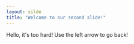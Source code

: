 ```yaml
---
layout: silde
title: "Welcome to our second slide!"
---
```

Hello, it's too hard!
Use the left arrow to go back!
